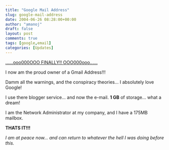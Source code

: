 ```yaml
---
title: "Google Mail Address"
slug: google-mail-address
date: 2004-06-26 08:28:00+00:00
author: "amanoj"
draft: false
layout: post
comments: true
tags: [google,email]
categories: [Updates]
---
```


[......ooo000OOO FINALLY!! OOO000ooo......](http://gmail.google.com)

I now am the proud owner of a Gmail Address!!!

Damm all the warnings, and the conspiracy theories... I absolutely love Google!

I use there blogger service... and now the e-mail. **1 GB** of storage... what a dream!

I am the Network Administrator at my company, and I have a 175MB mailbox.

**THATS IT!!!**

_I am at peace now... and can return to whatever the hell I was doing before this._
